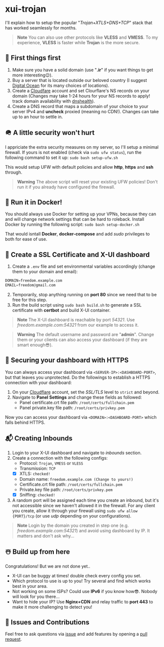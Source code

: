 # xui-trojan
I'll explain how to setup the popular "*Trojan+XTLS+DNS+TCP*" stack that has worked seamlessly for months.
> **Note**
> You can also use other protocols like **VLESS** and **VMESS**. To my experience, **VLESS** is faster while **Trojan** is the more secure.

## 💫 First things first
1. Make sure you have a solid domain (use "**.ir**" if you want things to get more interesting😉).
2. Buy a server that is located outside our beloved country (I suggest [Digital Ocean](https://digitalocean.com/) for its many choices of locations).
3. Create a [Cloudfare](https://cloudflare.com/) account and set Clourflare's NS records on your domain (Changes may take 1-24 hours for your NS records to apply! track domain availability with [dnshealth](https://dnschecker.org/)).
4. Create a DNS record that maps a subdomain of your choice to your server IPv4 and **uncheck** proxied (meaning no CDN!). Changes can take up to an hour to settle in.

## 🪖 A little security won't hurt
I appriciate the extra security measures on my server, so I'll setup a minimal firewall. If yours is not enabled (check via `sudo ufw status`), run the following command to set it up: `sudo bash setup-ufw.sh`

This would setup UFW with default policies and allow **http**, **https** and **ssh** through.
> **Warning**
> The above script will reset your existing UFW policies! Don't run it if you already have configured the firewall.

## 🐳 Run it in Docker!
You should always use Docker for setting up your VPNs, because they can and will change network settings that can be hard to roleback. Install Docker by running the following script: `sudo bash setup-docker.sh`

That would isntall **Docker**, **docker-compose** and add *sudo* privileges to both for ease of use.

## 🚀 Create a SSL Certificate and X-UI dashboard
1. Create a `.env` file and set environmental variables accordingly (change them to your domain and email):
```python
DOMAIN=freedom.example.com
EMAIL=freedom@gmail.com
```
2. Temporarily, stop anything running on **port 80** since we need that to be free for this step.
3. Run the build script using `sudo bash build.sh` to generate a SSL certificate with **certbot** and build X-UI container.
> **Note**
> The X-UI dashboard is reachable by port *54321*. Use *freedom.example.com:54321* from our example to access it.

> **Warning**
> The default username and password are "**admin**". Change them or your clients can also access your dashboard (if they are smart enough😎).

## 🔐 Securing your dashboard with HTTPS
You can always access your dashboard via `<SERVER-IP>:<DASHBOARD-PORT>`, but that leaves you unprotected. Do the followings to establish a HTTPS connection with your dashboard:
1. On your [Cloudflare](https://cloudflare.com/) account, set the *SSL/TLS* level to `strict` and beyond.
2. Navigate to **Panel Settings** and change these fields as followed:
    - Panel certificate.crt file path: `/root/certs/fullchain.pem`
    - Panel private.key file path: `/root/certs/privkey.pem`

Now you can access your dashboard via `<DOMAIN>:<DASHBOARD-PORT>` which falls behind HTTPS.

## 📬 Creating Inbounds
1. Login to your X-UI dashboard and navigate to *inbounds* section.
2. Create a connection with the following configs:
    - Protocol: `Trojan`, `VMESS` or `VLESS`
    - Transmission: `TCP`
    - [x] XTLS: `checked!`
    - Domain name: `freedom.example.com (Change to yours!)`
    - Certificate.crt file path: `/root/certs/fullchain.pem`
    - Private.key file path: `/root/certs/privkey.pem`
    - [x] Sniffing: `checked!`
3. A random port will be assigned each time you create an inbound, but it's not accessible since we haven't allowed it in the firewall. For any client you create, allow it through your firewall using `sudo ufw allow {PORT}/tcp` (or use *udp* depending on your configurations).

> **Note**
> Login by the domain you created in step one (e.g. *freedom.example.com:54321*) and avoid using dashboard by IP. It matters and don't ask why...

## ☃️ Build up from here
Congratulations! But we are not done yet..
- X-UI can be buggy at times! double check every config you set.
- Which protocol to use is up to you! Try several and find which works best in your area.
- Not working on some ISPs? Could use **IPv6** if you know how😎. Nobody will look for you there...
- Want to hide your IP? Use **Nginx+CDN** and relay traffic to **port 443** to make it more challenging to detect you!

## 🤝 Issues and Contributions
Feel free to ask questions via [issue](https://github.com/keivanipchihagh/xui-trojan/issues/new) and add features by opening a [pull request](https://github.com/keivanipchihagh/xui-trojan/pulls).
